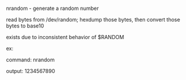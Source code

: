 ‎
=

nrandom - generate a random number

read bytes from /dev/random; hexdump those bytes, then convert those bytes to base10

exists due to inconsistent behavior of $RANDOM


ex:

  command: nrandom

  output: 1234567890
